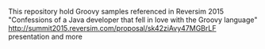 This repository hold Groovy samples referenced in Reversim 2015 "Confessions of a Java developer that fell in love with the Groovy language" http://summit2015.reversim.com/proposal/sk42ziAvy47MGBrLF presentation and more
